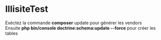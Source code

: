 IllisiteTest
============

Exéctez la commande <b>composer</b> update pour générer les vendors<br/>
Ensuite <b>php bin/console doctrine:schema:update --force</b> pour créer les tables

